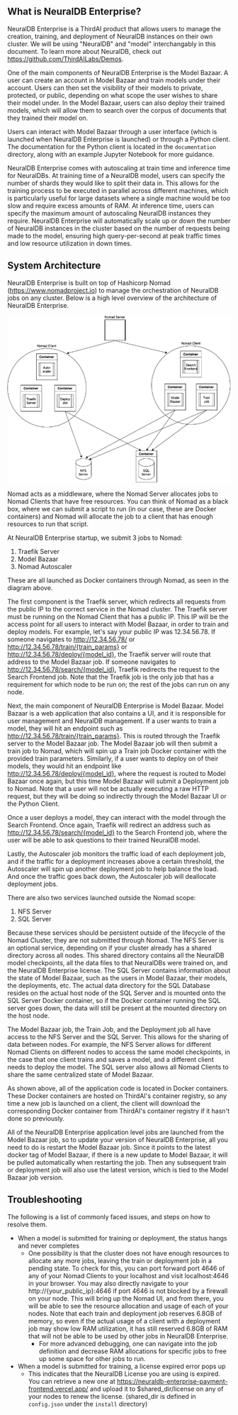 
## What is NeuralDB Enterprise?
NeuralDB Enterprise is a ThirdAI product that allows users to manage the creation, training, and deployment of NeuralDB instances on their own cluster. We will be using "NeuralDB" and "model" interchangably in this document. To learn more about NeuralDB, check out https://github.com/ThirdAILabs/Demos.

One of the main components of NeuralDB Enterprise is the Model Bazaar. A user can create an account in Model Bazaar and train models under their account. Users can then set the visibility of their models to private, protected, or public, depending on what scope the user wishes to share their model under. In the Model Bazaar, users can also deploy their trained models, which will allow them to search over the corpus of documents that they trained their model on.

Users can interact with Model Bazaar through a user interface (which is launched when NeuralDB Enterprise is launched) or through a Python client. The documentation for the Python client is located in the `documentation` directory, along with an example Jupyter Notebook for more guidance.

NeuralDB Enterprise comes with autoscaling at train time and inference time for NeuralDBs. At training time of a NeuralDB model, users can specify the number of shards they would like to split their data in. This allows for the training process to be executed in parallel across different machines, which is particularly useful for large datasets where a single machine would be too slow and require excess amounts of RAM. At inference time, users can specify the maximum amount of autoscaling NeuralDB instances they require. NeuralDB Enterprise will automatically scale up or down the number of NeuralDB instances in the cluster based on the number of requests being made to the model, ensuring high query-per-second at peak traffic times and low resource utilization in down times.

## System Architecture

NeuralDB Enterprise is built on top of Hashicorp Nomad (https://www.nomadproject.io) to manage the orchestration of NeuralDB jobs on any cluster. Below is a high level overview of the architecture of NeuralDB Enterprise.

![NeuralDB Enterprise Architecture](ndb_enterprise_arch.png)


Nomad acts as a middleware, where the Nomad Server allocates jobs to Nomad Clients that have free resources. You can think of Nomad as a black box, where we can submit a script to run (in our case, these are Docker containers) and Nomad will allocate the job to a client that has enough resources to run that script. 

At NeuralDB Enterprise startup, we submit 3 jobs to Nomad:
1. Traefik Server
2. Model Bazaar
3. Nomad Autoscaler

These are all launched as Docker containers through Nomad, as seen in the diagram above.

The first component is the Traefik server, which redirects all requests from the public IP to the correct service in the Nomad cluster. The Traefik server must be running on the Nomad Client that has a public IP. This IP will be the access point for all users to interact with Model Bazaar, in order to train and deploy models. For example, let's say your public IP was 12.34.56.78. If someone navigates to http://12.34.56.78/ or http://12.34.56.78/train/{train_params} or http://12.34.56.78/deploy/{model_id}, the Traefik server will route that address to the Model Bazaar job. If someone navigates to http://12.34.56.78/search/{model_id}, Traefik redirects the request to the Search Frontend job. Note that the Traefik job is the only job that has a requirement for which node to be run on; the rest of the jobs can run on any node.

Next, the main component of NeuralDB Enterprise is Model Bazaar. Model Bazaar is a web application that also contains a UI, and it is responsible for user management and NeuralDB management. If a user wants to train a model, they will hit an endpoint such as http://12.34.56.78/train/{train_params}. This is routed through the Traefik server to the Model Bazaar job. The Model Bazaar job will then submit a train job to Nomad, which will spin up a Train job Docker container with the provided train parameters. Similarly, if a user wants to deploy on of their models, they would hit an endpoint like http://12.34.56.78/deploy/{model_id}, where the request is routed to Model Bazaar once again, but this time Model Bazaar will submit a Deployment job to Nomad. Note that a user will not be actually executing a raw HTTP request, but they will be doing so indirectly through the Model Bazaar UI or the Python Client. 

Once a user deploys a model, they can interact with the model through the Search Frontend. Once again, Traefik will redirect an address such as http://12.34.56.78/search/{model_id} to the Search Frontend job, where the user will be able to ask questions to their trained NeuralDB model.

Lastly, the Autoscaler job monitors the traffic load of each deployment job, and if the traffic for a deployment increases above a certain threshold, the Autoscaler will spin up another deployment job to help balance the load. And once the traffic goes back down, the Autoscaler job will deallocate deployment jobs.


There are also two services launched outside the Nomad scope:
1. NFS Server
2. SQL Server

Because these services should be persistent outside of the lifecycle of the Nomad Cluster, they are not submitted through Nomad. 
The NFS Server is an optional service, depending on if your cluster already has a shared directory across all nodes. This shared directory contains all the NeuralDB model checkpoints, all the data files to that NeuralDBs were trained on, and the NeuralDB Enterprise license. 
The SQL Server contains information about the state of Model Bazaar, such as the users in Model Bazaar, their models, the deployments, etc. The actual data directory for the SQL Database resides on the actual host node of the SQL Server and is mounted onto the SQL Server Docker container, so if the Docker container running the SQL server goes down, the data will still be present at the mounted directory on the host node.

The Model Bazaar job, the Train Job, and the Deployment job all have access to the NFS Server and the SQL Server. This allows for the sharing of data between nodes. For example, the NFS Server allows for different Nomad Clients on different nodes to access the same model checkpoints, in the case that one client trains and saves a model, and a different client needs to deploy the model. The SQL server also allows all Nomad Clients to share the same centralized state of Model Bazaar.

As shown above, all of the application code is located in Docker containers. These Docker containers are hosted on ThirdAI's container registry, so any time a new job is launched on a client, the client will download the corresponding Docker container from ThirdAI's container registry if it hasn't done so previously. 

All of the NeuralDB Enterprise application level jobs are launched from the Model Bazaar job, so to update your version of NeuralDB Enterprise, all you need to do is restart the Model Bazaar job. Since it points to the latest docker tag of Model Bazaar, if there is a new update to Model Bazaar, it will be pulled automatically when restarting the job. Then any subsequent train or deployment job will also use the latest version, which is tied to the Model Bazaar job version.

## Troubleshooting
The following is a list of commonly faced issues, and steps on how to resolve them.
- When a model is submitted for training or deployment, the status hangs and never completes
  - One possibility is that the cluster does not have enough resources to allocate any more jobs, leaving the train or deployment job in a pending state. To check for this, you can port forward port 4646 of any of your Nomad Clients to your localhost and visit localhost:4646 in your browser. You may also directly navigate to your http://{your_public_ip}:4646 if port 4646 is not blocked by a firewall on your node. This will bring up the Nomad UI, and from there, you will be able to see the resource allocation and usage of each of your nodes. Note that each train and deployment job reserves 6.8GB of memory, so even if the actual usage of a client with a deployment job may show low RAM utilization, it has still reserved 6.8GB of RAM that will not be able to be used by other jobs in NeuralDB Enterprise.
    - For more advanced debugging, one can navigate into the job definition and decrease RAM allocations for specific jobs to free up some space for other jobs to run.
- When a model is submitted for training, a license expired error pops up
  - This indicates that the NeuralDB License you are using is expired. You can retrieve a new one at https://neuraldb-enterprise-payment-frontend.vercel.app/ and upload it to $shared_dir/license on any of your nodes to renew the license. (shared_dir is defined in `config.json` under the `install` directory)

